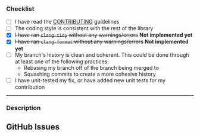 ### Checklist
<!--
Replace the empty checkboxes [ ] below with checked ones [x] accordingly
-->
- [ ] I have read the [CONTRIBUTING](../CONTRIBUTING.md) guidelines
- [ ] The coding style is consistent with the rest of the library
- [x] ~~I have ran `clang-tidy` without any warnings/errors~~ **Not implemented yet**
- [x] ~~I have ran `clang-format` without any warnings/errors~~ **Not implemented yet**
- [ ] My branch's history is clean and coherent. This could be done through
      at least one of the following practices:
  * Rebasing my branch off of the branch being merged to
  * Squashing commits to create a more cohesive history
- [ ] I have unit-tested my fix, or have added new unit tests for my
      contribution

----------

### Description

<!--
Describe briefly what your pull request does.

If you have more than one commit, it is helpful to give a summary of what your
contribution as a whole is trying to solve.

Please describe shortly how you tested that your code actually works.
-->

## GitHub Issues
<!--
If this PR was motivated by a bug from existing Github Issues, reference
them here.

If it is a simple bug-fix, please also add a line like 'Closes #123'
to your commit message, so that it is automatically closed.

If it is not, don't, as it might take several iterations for a bugfix
to be done properly. If in doubt, leave it open and reference it in the
PR itself, so that maintainers can decide.

If there is no associated Github Issue, please remove this section
-->
